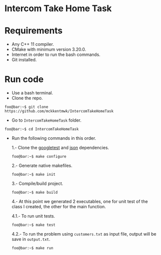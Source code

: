 # Intercom Take Home Task

# Requirements
- Any C++ 11 compiler.
- CMake with minimum version 3.20.0.
- Internet in order to run the bash commands.
- Git installed.

# Run code
- Use a bash terminal.
- Clone the repo.
```console
foo@bar:~$ git clone https://github.com/mckkentmwk/IntercomTakeHomeTask
```
- Go to `IntercomTakeHomeTask` folder.

```console
foo@bar:~$ cd IntercomTakeHomeTask
```

- Run the following commands in this order.

    1.- Clone the [googletest](https://github.com/google/googletest) and [json](https://github.com/nlohmann/json) dependencies.
    ```console
    foo@bar:~$ make configure
    ```
    
    2.-  Generate native makefiles.
    ```console
    foo@bar:~$ make init
    ```
    
    3.-  Compile/build project.
    ```console
    foo@bar:~$ make build
    ```
    
    4.-  At this point we generated 2 executables, one for unit test of the class I created, the other for the main function.

    4.1.- To run unit tests.
    ```console
    foo@bar:~$ make test
    ```
        
    4.2.-    To run the problem using `customers.txt` as input file, output will be save in `output.txt`.
    
    ```console
    foo@bar:~$ make run
    ```
